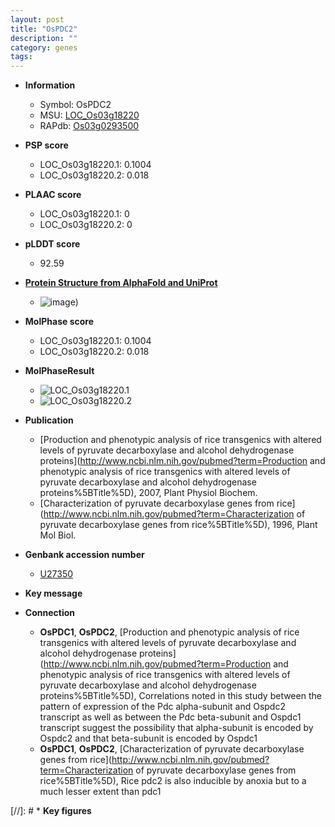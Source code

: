 ```yaml
---
layout: post
title: "OsPDC2"
description: ""
category: genes
tags: 
---
```


* **Information**  
    + Symbol: OsPDC2  
    + MSU: [LOC_Os03g18220](http://rice.plantbiology.msu.edu/cgi-bin/ORF_infopage.cgi?orf=LOC_Os03g18220)  
    + RAPdb: [Os03g0293500](http://rapdb.dna.affrc.go.jp/viewer/gbrowse_details/irgsp1?name=Os03g0293500)  

* **PSP score**  
    + LOC_Os03g18220.1: 0.1004 
    + LOC_Os03g18220.2: 0.018 

* **PLAAC score**  
    + LOC_Os03g18220.1: 0 
    + LOC_Os03g18220.2: 0 

* **pLDDT score**
    + 92.59

* **[Protein Structure from AlphaFold and UniProt](https://www.uniprot.org/uniprotkb/Q10MW3/entry#structure)**
    + ![image](https://ricepsp.github.io/images/Q1/AF-Q10MW3-F1.png))

* **MolPhase score**
    + LOC_Os03g18220.1: 0.1004
    + LOC_Os03g18220.2: 0.018

* **MolPhaseResult**
    + ![LOC_Os03g18220.1](https://ricepsp.github.io/pictures/LOC_Os03g/LOC_Os03g18220.1.png)
    + ![LOC_Os03g18220.2](https://ricepsp.github.io/pictures/LOC_Os03g/LOC_Os03g18220.2.png)

* **Publication**  
    + [Production and phenotypic analysis of rice transgenics with altered levels of pyruvate decarboxylase and alcohol dehydrogenase proteins](http://www.ncbi.nlm.nih.gov/pubmed?term=Production and phenotypic analysis of rice transgenics with altered levels of pyruvate decarboxylase and alcohol dehydrogenase proteins%5BTitle%5D), 2007, Plant Physiol Biochem.
    + [Characterization of pyruvate decarboxylase genes from rice](http://www.ncbi.nlm.nih.gov/pubmed?term=Characterization of pyruvate decarboxylase genes from rice%5BTitle%5D), 1996, Plant Mol Biol.

* **Genbank accession number**  
    + [U27350](http://www.ncbi.nlm.nih.gov/nuccore/U27350)

* **Key message**  

* **Connection**  
    + __OsPDC1__, __OsPDC2__, [Production and phenotypic analysis of rice transgenics with altered levels of pyruvate decarboxylase and alcohol dehydrogenase proteins](http://www.ncbi.nlm.nih.gov/pubmed?term=Production and phenotypic analysis of rice transgenics with altered levels of pyruvate decarboxylase and alcohol dehydrogenase proteins%5BTitle%5D), Correlations noted in this study between the pattern of expression of the Pdc alpha-subunit and Ospdc2 transcript as well as between the Pdc beta-subunit and Ospdc1 transcript suggest the possibility that alpha-subunit is encoded by Ospdc2 and that beta-subunit is encoded by Ospdc1
    + __OsPDC1__, __OsPDC2__, [Characterization of pyruvate decarboxylase genes from rice](http://www.ncbi.nlm.nih.gov/pubmed?term=Characterization of pyruvate decarboxylase genes from rice%5BTitle%5D), Rice pdc2 is also inducible by anoxia but to a much lesser extent than pdc1

[//]: # * **Key figures**  


